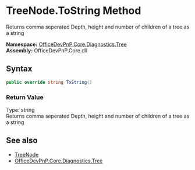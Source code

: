 # TreeNode.ToString Method  
 Returns comma seperated Depth, height and number of children of a tree as a string   

**Namespace:** [OfficeDevPnP.Core.Diagnostics.Tree](OfficeDevPnP.Core.Diagnostics.Tree.md)  
**Assembly:** OfficeDevPnP.Core.dll  
## Syntax
```C#
public override string ToString()
```
### Return Value
Type: string  
Returns comma seperated Depth, height and number of children of a tree as a string  


## See also
- [TreeNode](OfficeDevPnP.Core.Diagnostics.Tree.TreeNode.md) 
- [OfficeDevPnP.Core.Diagnostics.Tree](OfficeDevPnP.Core.Diagnostics.Tree.md) 

